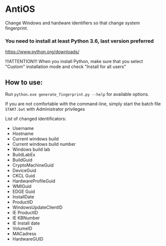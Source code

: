 # AntiOS

Change Windows and hardware identifiers so that change system fingerprint.

### You need to install at least Python 3.6, last version preferred

https://www.python.org/downloads/

!!!ATTENTION!!!
When you install Python, make sure that you select "Custom" installation mode and check "Install for all users" 

## How to use:

Run `python.exe generate_fingerprint.py --help` for available options.

If you are not comfortable with the command-line, simply start the batch file `START.bat` with Administrator privileges

List of changed identificators:

* Username
* Hostname
* Current windows build
* Current windows build number
* Windows build lab
* BuildLabEx
* BuildGuid
* CryptoMachineGuid
* DeviceGuid
* CKCL Guid
* HardwareProfileGuid
* WMIGuid
* EDGE Guid
* InstallDate
* ProductID
* WindowsUpdateClientID
* IE ProductID
* IE KBNumber
* IE Install date
* VolumeID
* MACadress
* HardwareGUID
